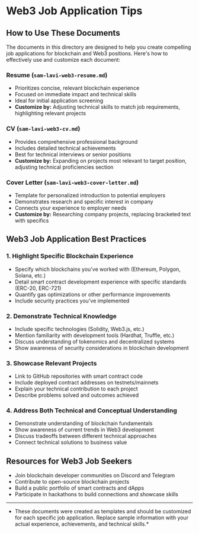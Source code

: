 # Web3 Job Application Tips

## How to Use These Documents

The documents in this directory are designed to help you create compelling job applications for blockchain and Web3 positions. Here's how to effectively use and customize each document:

### Resume (`sam-lavi-web3-resume.md`)
- Prioritizes concise, relevant blockchain experience
- Focused on immediate impact and technical skills
- Ideal for initial application screening
- **Customize by:** Adjusting technical skills to match job requirements, highlighting relevant projects

### CV (`sam-lavi-web3-cv.md`)
- Provides comprehensive professional background
- Includes detailed technical achievements
- Best for technical interviews or senior positions
- **Customize by:** Expanding on projects most relevant to target position, adjusting technical proficiencies section

### Cover Letter (`sam-lavi-web3-cover-letter.md`)
- Template for personalized introduction to potential employers
- Demonstrates research and specific interest in company
- Connects your experience to employer needs
- **Customize by:** Researching company projects, replacing bracketed text with specifics

## Web3 Job Application Best Practices

### 1. Highlight Specific Blockchain Experience
- Specify which blockchains you've worked with (Ethereum, Polygon, Solana, etc.)
- Detail smart contract development experience with specific standards (ERC-20, ERC-721)
- Quantify gas optimizations or other performance improvements
- Include security practices you've implemented

### 2. Demonstrate Technical Knowledge
- Include specific technologies (Solidity, Web3.js, etc.)
- Mention familiarity with development tools (Hardhat, Truffle, etc.)
- Discuss understanding of tokenomics and decentralized systems
- Show awareness of security considerations in blockchain development

### 3. Showcase Relevant Projects
- Link to GitHub repositories with smart contract code
- Include deployed contract addresses on testnets/mainnets
- Explain your technical contribution to each project
- Describe problems solved and outcomes achieved

### 4. Address Both Technical and Conceptual Understanding
- Demonstrate understanding of blockchain fundamentals
- Show awareness of current trends in Web3 development
- Discuss tradeoffs between different technical approaches
- Connect technical solutions to business value

## Resources for Web3 Job Seekers

- Join blockchain developer communities on Discord and Telegram
- Contribute to open-source blockchain projects
- Build a public portfolio of smart contracts and dApps
- Participate in hackathons to build connections and showcase skills

- --

* These documents were created as templates and should be customized for each specific job application. Replace sample information with your actual experience, achievements, and technical skills.*

